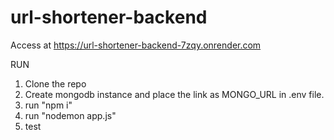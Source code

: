 # url-shortener-backend

Access at https://url-shortener-backend-7zqy.onrender.com


RUN  

1) Clone the repo
2) Create mongodb instance and place the link as MONGO_URL in .env file.
3) run "npm i"
4) run "nodemon app.js"
5) test 
